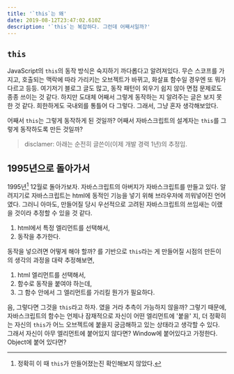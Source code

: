 ```yaml
---
title: '`this`는 왜'
date: 2019-08-12T23:47:02.610Z
description: '`this`는 복잡하다. 그런데 어째서일까?'
---
```

## `this`
JavaScript의 `this`의 동작 방식은 숙지하기 까다롭다고 알려져있다. 무슨 스코프를 가지고, 호출되는 맥락에 따라 가리키는 오브젝트가 바뀌고, 화살표 함수일 경우엔 또 뭐가 다르고 등등. 여기저기 블로그 글도 많고, 동작 패턴이 외우기 쉽지 않아 면접 문제로도 종종 쓰이는 것 같다. 하지만 도대체 어째서 그렇게 동작하는 지 알려주는 글은 보지 못한 것 같다. 희한하게도 국내외를 통틀어 다 그렇다. 그래서, 그냥 혼자 생각해보았다.

어째서 `this`는 그렇게 동작하게 된 것일까? 어째서 자바스크립트의 설계자는 `this`를 그렇게 동작하도록 만든 것일까?

> disclamer: 아래는 순전히 글쓴이(이제 개발 경력 1년)의 추정임.

## 1995년으로 돌아가서
1995년[^1] 12월로 돌아가보자. 자바스크립트의 아버지가 자바스크립트를 만들고 있다. 알려지기로 자바스크립트는 html에 동적인 기능을 넣기 위해 브라우저에 끼워넣어진 언어였다. 그러니 아마도, 만들어질 당시 우선적으로 고려된 자바스크립트의 쓰임새는 이랬을 것이라 추정할 수 있을 것 같다.

1. html에서 특정 엘리먼트를 선택해서,
1. 동작을 추가한다.

동작을 넣으려면 어떻게 해야 할까? 를 기반으로 `this`라는 게 만들어질 시점의 만든이의 생각의 과정을 대략 추정해보면,

1. html 엘리먼트를 선택해서,
1. 함수로 동작을 붙여야 하는데,
1. 그 함수 안에서 그 엘리먼트를 가리킬 뭔가가 필요하다.

음, 그렇다면 그것을 `this`라고 하자. 였을 거라 추측이 가능하지 않을까? 그렇기 때문에, 자바스크립트의 함수는 언제나 잠재적으로 자신이 어떤 엘리먼트에 '붙을' 지, 더 정확히는 자신의 `this`가 어느 오브젝트에 붙을지 궁금해하고 있는 상태라고 생각할 수 있다. 그래서 자신이 아무 엘리먼트에 붙어있지 않다면? Window에 붙어있다고 가정한다. Object에 붙어 있다면? 

[^1]: 정확히 이 때 `this`가 만들어졌는진 확인해보지 않았다.
